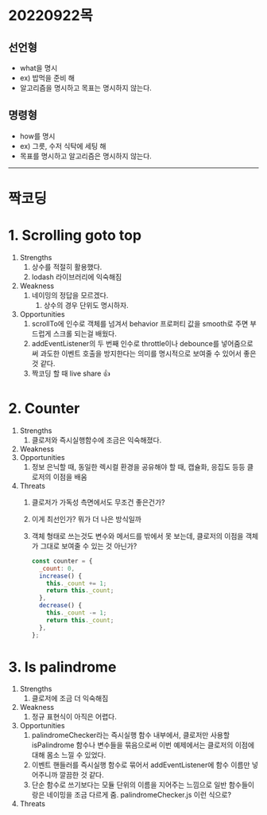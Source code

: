 # 20220922목

## 선언형

- what을 명시
- ex) 밥먹을 준비 해
- 알고리즘을 명시하고 목표는 명시하지 않는다.

## 명령형

- how를 명시
- ex) 그릇, 수저 식탁에 세팅 해
- 목표를 명시하고 알고리즘은 명시하지 않는다.

---

# 짝코딩

# 1. Scrolling goto top

1. Strengths
   1. 상수를 적절히 활용했다.
   2. lodash 라이브러리에 익숙해짐
2. Weakness
   1. 네이밍의 정답을 모르겠다.
      1. 상수의 경우 단위도 명시하자.
3. Opportunities
   1. scrollTo에 인수로 객체를 넘겨서 behavior 프로퍼티 값을 smooth로 주면 부드럽게 스크롤 되는걸 배웠다.
   2. addEventListener의 두 번째 인수로 throttle이나 debounce를 넣어줌으로써 과도한 이벤트 호출을 방지한다는 의미를 명시적으로 보여줄 수 있어서 좋은 것 같다.
   3. 짝코딩 할 때 live share 👍

# 2. Counter

1. Strengths
   1. 클로저와 즉시실행함수에 조금은 익숙해졌다.
2. Weakness
3. Opportunities
   1. 정보 은닉할 때, 동일한 렉시컬 환경을 공유해야 할 때, 캡슐화, 응집도 등등 클로저의 이점을 배움
4. Threats
   1. 클로저가 가독성 측면에서도 무조건 좋은건가?
   2. 이게 최선인가? 뭐가 더 나은 방식일까
   3. 객체 형태로 쓰는것도 변수와 메서드를 밖에서 못 보는데, 클로저의 이점을 객체가 그대로 보여줄 수 있는 것 아닌가?

      ```jsx
      const counter = {
        _count: 0,
        increase() {
          this._count += 1;
          return this._count;
        },
        decrease() {
          this._count -= 1;
          return this._count;
        },
      };
      ```

# 3. Is palindrome

1. Strengths
   1. 클로저에 조금 더 익숙해짐
2. Weakness
   1. 정규 표현식이 아직은 어렵다.
3. Opportunities
   1. palindromeChecker라는 즉시실행 함수 내부에서, 클로저만 사용할 isPalindrome 함수나 변수들을 묶음으로써 이번 예제에서는 클로저의 이점에 대해 몸소 느낄 수 있었다.
   2. 이벤트 핸들러를 즉시실행 함수로 묶어서 addEventListener에 함수 이름만 넣어주니까 깔끔한 것 같다.
   3. 단순 함수로 쓰기보다는 모듈 단위의 이름을 지어주는 느낌으로 일반 함수들이랑은 네이밍을 조금 다르게 줌. palindromeChecker.js 이런 식으로?
4. Threats
